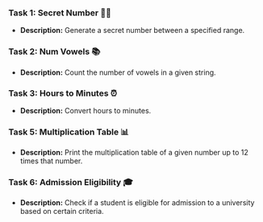 ### Task 1: Secret Number 🕵️‍♂️
- **Description:** Generate a secret number between a specified range.

### Task 2: Num Vowels 📚
- **Description:** Count the number of vowels in a given string.

### Task 3: Hours to Minutes ⏰
- **Description:** Convert hours to minutes.

### Task 5: Multiplication Table 📊
- **Description:** Print the multiplication table of a given number up to 12 times that number.

### Task 6: Admission Eligibility 🎓
- **Description:** Check if a student is eligible for admission to a university based on certain criteria.

